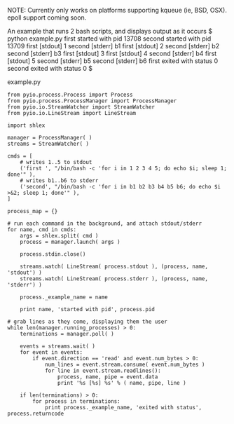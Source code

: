 NOTE: Currently only works on platforms supporting kqueue (ie, BSD, OSX). epoll support coming soon.

An example that runs 2 bash scripts, and displays output as it occurs
	$ python example.py 
	first  started with pid 13708
	second started with pid 13709
	first  [stdout] 1
	second [stderr] b1
	first  [stdout] 2
	second [stderr] b2
	second [stderr] b3
	first  [stdout] 3
	first  [stdout] 4
	second [stderr] b4
	first  [stdout] 5
	second [stderr] b5
	second [stderr] b6
	first  exited with status 0
	second exited with status 0
	$


example.py

	from pyio.process.Process import Process
	from pyio.process.ProcessManager import ProcessManager
	from pyio.io.StreamWatcher import StreamWatcher
	from pyio.io.LineStream import LineStream

	import shlex

	manager = ProcessManager( )
	streams = StreamWatcher( )

	cmds = [
		# writes 1..5 to stdout
		('first ', "/bin/bash -c 'for i in 1 2 3 4 5; do echo $i; sleep 1; done'" ),
		# writes b1..b6 to stderr
		('second', "/bin/bash -c 'for i in b1 b2 b3 b4 b5 b6; do echo $i >&2; sleep 1; done'" ),
	]

	process_map = {}

	# run each command in the background, and attach stdout/stderr
	for name, cmd in cmds:
		args = shlex.split( cmd )
		process = manager.launch( args )
	
		process.stdin.close()
	
		streams.watch( LineStream( process.stdout ), (process, name, 'stdout') )
		streams.watch( LineStream( process.stderr ), (process, name, 'stderr') )
	
		process._example_name = name
	
		print name, 'started with pid', process.pid

	# grab lines as they come, displaying them the user
	while len(manager.running_processes) > 0:
		terminations = manager.poll( )

		events = streams.wait( )
		for event in events:
			if event.direction == 'read' and event.num_bytes > 0:
				num_lines = event.stream.consume( event.num_bytes )
				for line in event.stream.readlines():
					process, name, pipe = event.data
					print '%s [%s] %s' % ( name, pipe, line )

		if len(terminations) > 0:
			for process in terminations:
				print process._example_name, 'exited with status', process.returncode
